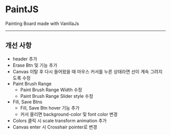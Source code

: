# PaintJS

Painting Board made with VanillaJs

---

## 개선 사항

-  header 추가
-  Erase Btn 및 기능 추가
-  Canvas 이탈 후 다시 들어왔을 때 마우스 커서를 누른 상태라면 선이 계속 그려지도록 수정
-  Paint Brush Range
   -  Paint Brush Range Width 수정
   -  Paint Brush Range Slider style 수정
-  Fill, Save Btns
   -  Fill, Save Btn hover 기능 추가
   -  커서 올리면 background-color 및 font color 변경
-  Colors 클릭 시 scale transform animation 추가
-  Canvas enter 시 Crosshair pointer로 변경

